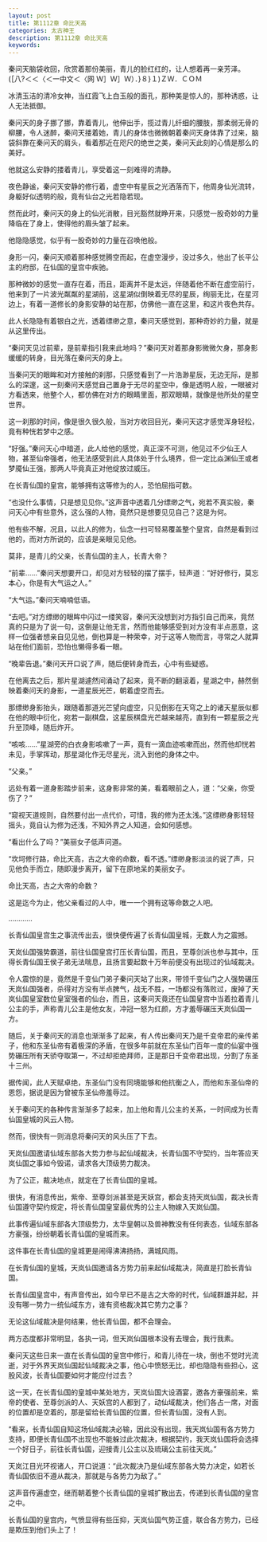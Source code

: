 ```yaml
---
layout: post
title: 第1112章 命比天高
categories: 太古神王
description: 第1112章 命比天高
keywords:
---
```


秦问天脑袋收回，欣赏着那份美丽，青儿的脸红红的，让人想着再一亲芳泽。(［八?＜＜〈＜一中文＜〈网  Ｗ］Ｗ］Ｗ）．}８}１)ＺＷ．ＣＯＭ

冰清玉洁的清冷女神，当红霞飞上白玉般的面孔，那种美是惊人的，那种诱惑，让人无法抵御。

秦问天的身子挪了挪，靠着青儿，他伸出手，揽过青儿纤细的腰肢，那柔弱无骨的柳腰，令人迷醉，秦问天搂着她，青儿的身体也微微朝着秦问天身体靠了过来，脑袋斜靠在秦问天的肩头，看着那近在咫尺的绝世之美，秦问天此刻的心情是那么的美好。

他就这么安静的搂着青儿，享受着这一刻难得的清静。

夜色静谧，秦问天安静的修行着，虚空中有星辰之光洒落而下，他周身仙光流转，身躯好似透明的般，竟有仙台之光若隐若现。

然而此时，秦问天的身上的仙光消散，目光豁然就睁开来，只感觉一股奇妙的力量降临在了身上，使得他的眉头皱了起来。

他隐隐感觉，似乎有一股奇妙的力量在召唤他般。

身形一闪，秦问天顺着那种感觉腾空而起，在虚空漫步，没过多久，他出了长平公主的府邸，在仙国的皇宫中疾驰。

那种微妙的感觉一直存在着，而且，距离并不是太远，伴随着他不断在虚空前行，他来到了一片波光粼粼的星湖前，这星湖似倒映着无尽的星辰，绚丽无比，在星河边上，有着一道修长的身影安静的站在那，仿佛他一直在这里，和这片夜色共存。

此人长隐隐有着银白之光，透着缥缈之意，秦问天感觉到，那种奇妙的力量，就是从这里传出。

“秦问天见过前辈，是前辈指引我来此地吗？”秦问天对着那身影微微欠身，那身影缓缓的转身，目光落在秦问天的身上。

当秦问天的眼眸和对方接触的刹那，只感觉看到了一片浩渺星辰，无边无际，是那么的深邃，这一刻秦问天感觉自己置身于无尽的星空中，像是透明人般，一眼被对方看透来，他整个人，都仿佛在对方的眼睛里面，那双眼睛，就像是他所处的星空世界。

这一刹那的时间，像是很久很久般，当对方收回目光，秦问天这才感觉浑身轻松，竟有种恍若梦中之感。

“好强。”秦问天心中暗道，此人给他的感觉，真正深不可测，他见过不少仙王人物，甚至仙帝强者，他无法感受到此人具体处于什么境界，但一定比焱渊仙王或者梦魇仙王强，那两人毕竟真正对他绽放过威压。

在长青仙国的皇宫，能够拥有这等修为的人，恐怕屈指可数。

“也没什么事情，只是想见见你。”这声音中透着几分缥缈之气，宛若不真实般，秦问天心中有些意外，这么强的人物，竟然只是想要见见自己？这是为何。

他有些不解，况且，以此人的修为，仙念一扫可轻易覆盖整个皇宫，自然是看到过他的，而对方所说的，应该是亲眼见见他。

莫非，是青儿的父亲，长青仙国的主人，长青大帝？

“前辈……”秦问天想要开口，却见对方轻轻的摆了摆手，轻声道：“好好修行，莫忘本心，你是有大气运之人。”

“大气运。”秦问天喃喃低语。

“去吧。”对方缥缈的眼眸中闪过一缕笑容，秦问天没想到对方指引自己而来，竟然真的只是为了说一句，这倒是让他无言，然而他能够感受到对方没有半点恶意，这样一位强者想亲自见见他，倒也算是一种荣幸，对于这等人物而言，寻常之人就算站在他们面前，恐怕也懒得多看一眼。

“晚辈告退。”秦问天开口说了声，随后便转身而去，心中有些疑惑。

在他离去之后，那片星湖遽然间涌动了起来，竟不断的翻滚着，星湖之中，赫然倒映着秦问天的身影，一道星辰光芒，朝着虚空而去。

那缥缈身影抬头，跟随着那道光芒望向虚空，只见倒影在天穹之上的诸天星辰似都在他的眼中衍化，宛若一副棋盘，这星辰棋盘光芒越来越亮，直到有一颗星辰之光升至顶峰，随后炸开。

“咳咳……”星湖旁的白衣身影咳嗽了一声，竟有一滴血迹咳嗽而出，然而他却恍若未见，手掌挥动，那星湖化作无尽星光，流入到他的身体之中。

“父亲。”

远处有着一道身影踏步前来，这身影非常的美，看着眼前之人，道：“父亲，你受伤了？”

“窥视天道规则，自然要付出一点代价，可惜，我的修为还太浅。”这缥缈身影轻轻摇头，竟自认为修为还浅，不知外界之人知道，会如何感想。

“看出什么了吗？”美丽女子低声问道。

“坎坷修行路，命比天高，古之大帝的命数，看不透。”缥缈身影淡淡的说了声，只见他负手而立，随即漫步离开，留下在原地呆的美丽女子。

命比天高，古之大帝的命数？

这是迄今为止，他父亲看过的人中，唯一一个拥有这等命数之人吧。

…………

长青仙国皇宫生之事流传出去，很快便传遍了长青仙国皇城，无数人为之震撼。

天岚仙国强势霸道，前往仙国皇宫打压长青仙国，而且，至尊剑派也参与其中，压得长青仙国王侯子弟无法喘息，且扬言要起数十万年前便没有出现过的仙域裁决。

令人震惊的是，竟然是千变仙门弟子秦问天站了出来，带领千变仙门之人强势碾压天岚仙国强者，杀得对方没有半点脾气，战无不胜，一场都没有落败过，废掉了天岚仙国皇室数位皇室强者的仙台，而且，这秦问天竟还在仙国皇宫中当着拉着青儿公主的手，声称青儿公主是他女友，冲冠一怒为红颜，方才羞辱碾压天岚仙国一方。

随后，关于秦问天的消息也渐渐多了起来，有人传出秦问天乃是千变帝君的亲传弟子，他和东圣仙帝有着极深的矛盾，在很多年前就在东圣仙门百年一度的仙宴中强势碾压所有天骄夺取第一，不过却拒绝拜师，正是那日千变帝君出现，分割了东圣十三州。

据传闻，此人天赋卓绝，东圣仙门没有同境能够和他抗衡之人，而他和东圣仙帝的恩怨，据说是因为曾被东圣仙帝羞辱过。

关于秦问天的各种传言渐渐多了起来，加上他和青儿公主的关系，一时间成为长青仙国皇城的风云人物。

然而，很快有一则消息将秦问天的风头压了下去。

天岚仙国邀请仙域东部各大势力参与起仙域裁决，长青仙国不守契约，当年答应天岚仙国之事如今毁诺，请求各大顶级势力裁决。

为了公正，裁决地点，就定在了长青仙国的皇城。

很快，有消息传出，紫帝、至尊剑派甚至是天妖宫，都会支持天岚仙国，裁决长青仙国遵守契约规定，将长青仙国皇室最优秀的公主人物嫁入天岚仙国。

此事传遍仙域东部各大顶级势力，太华皇朝以及兽神教没有任何表态，仙域东部各方豪强，纷纷朝着长青仙国的皇城而来。

这件事在长青仙国的皇城更是闹得沸沸扬扬，满城风雨。

在长青仙国的皇城，天岚仙国邀请各方势力前来起仙域裁决，简直是打脸长青仙国。

长青仙国皇宫中，有声音传出，如今早已不是古之大帝的时代，仙域群雄并起，并没有哪一势力一统仙域东方，谁有资格裁决其它势力之事？

无论这仙域裁决是何结果，他长青仙国，都不会理会。

两方态度都非常明显，各执一词，但天岚仙国根本没有去理会，我行我素。

秦问天这些日来一直在长青仙国的皇宫中修行，和青儿待在一块，倒也不觉时光流逝，对于外界天岚仙国起仙域裁决之事，他心中愤怒无比，却也隐隐有些担心，这股风波，长青仙国要如何才能应付过去？

这一天，在长青仙国的皇城中某处地方，天岚仙国大设酒宴，邀各方豪强前来，紫帝的使者、至尊剑派的人、天妖宫的人都到了，动仙域裁决，他们各占一席，对面的位置却是空着的，那是留给长青仙国的位置，但长青仙国，没有人到。

“看来，长青仙国自知这场仙域裁决必输，因此没有出现，我天岚仙国有各方势力支持，即便长青仙国不出现也不能躲过此次裁决，根据契约，我天岚仙国将会选择一个好日子，前往长青仙国，迎接青儿公主以及琉璃公主前往天岚。”

天岚江目光环视诸人，开口说道：“此次裁决乃是仙域东部各大势力决定，如若长青仙国依旧不遵从裁决，那就是与各势力为敌了。”

这声音传遍虚空，继而朝着整个长青仙国的皇城扩散出去，传递到长青仙国的皇宫之中。

长青仙国的皇宫内，气愤显得有些压抑，天岚仙国气势正盛，联合各方势力，已经是欺压到他们头上了！
